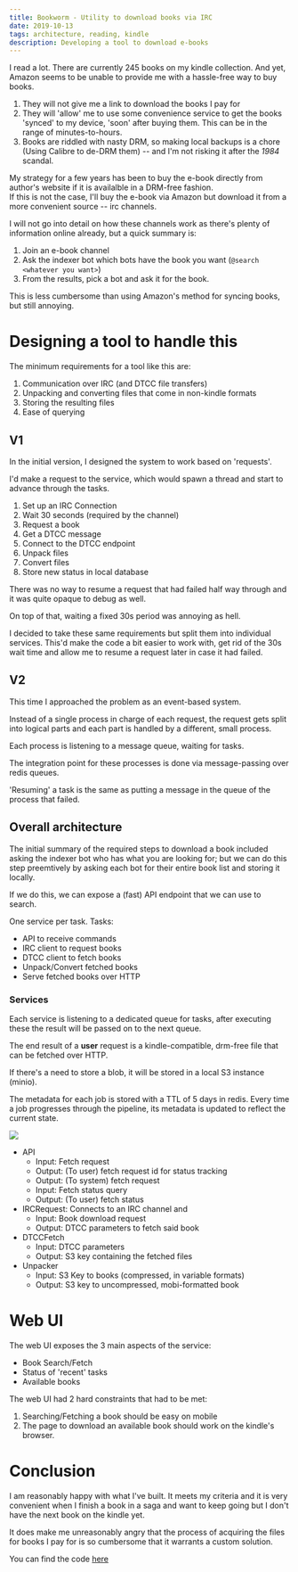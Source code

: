 ```yaml
---
title: Bookworm - Utility to download books via IRC
date: 2019-10-13
tags: architecture, reading, kindle
description: Developing a tool to download e-books
---
```

I read a lot. There are currently 245 books on my kindle collection. And yet,
Amazon seems to be unable to provide me with a hassle-free way to buy books.

1. They will not give me a link to download the books I pay for
2. They will 'allow' me to use some convenience service to get the books
   'synced' to my device, 'soon' after buying them. This can be in the range of
   minutes-to-hours.
3. Books are riddled with nasty DRM, so making local backups is a chore (Using
   Calibre to de-DRM them) -- and I'm not risking it after the *1984* scandal.

My strategy for a few years has been to buy the e-book directly from author's
website if it is availalble in a DRM-free fashion.  
If this is not the case, I'll buy the e-book via Amazon but download it from
a more convenient source -- irc channels.

I will not go into detail on how these channels work as there's plenty of
information online already, but a quick summary is:

1. Join an e-book channel
2. Ask the indexer bot which bots have the book you want (`@search <whatever you
   want>`)
3. From the results, pick a bot and ask it for the book.

This is less cumbersome than using Amazon's method for syncing books, but still
annoying.

# Designing a tool to handle this

The minimum requirements for a tool like this are:

1. Communication over IRC (and DTCC file transfers)
2. Unpacking and converting files that come in non-kindle formats
3. Storing the resulting files
4. Ease of querying

## V1

In the initial version, I designed the system to work based on 'requests'.

I'd make a request to the service, which would spawn a thread and start to
 advance through the tasks.

1. Set up an IRC Connection
2. Wait 30 seconds (required by the channel)
3. Request a book
4. Get a DTCC message
5. Connect to the DTCC endpoint
6. Unpack files
7. Convert files
8. Store new status in local database

There was no way to resume a request that had failed half way through and it was quite opaque to
debug as well.

On top of that, waiting a fixed 30s period was annoying as hell.

I decided to take these same requirements but split them into individual
services. This'd make the code a bit easier to work with, get rid of the 30s
wait time and allow me to resume a request later in case it had failed. 

## V2

This time I approached the problem as an event-based system.

Instead of a single process in charge of each request, the request gets split
into logical parts and each part is handled by a different, small process.

Each process is listening to a message queue, waiting for tasks.

The integration point for these processes is done via message-passing over redis queues.

'Resuming' a task is the same as putting a message in the queue of the process
that failed.


## Overall architecture

The initial summary of the required steps to download a book included asking the
indexer bot who has what you are looking for; but we can do this step preemtively
by asking each bot for their entire book list and storing it locally.

If we do this, we can expose a (fast) API endpoint that we can use to search.

One service per task.
Tasks:

* API to receive commands
* IRC client to request books
* DTCC client to fetch books
* Unpack/Convert fetched books
* Serve fetched books over HTTP

### Services

Each service is listening to a dedicated queue for tasks, after executing these
 the result will be passed on to the next queue.

The end result of a **user** request is a kindle-compatible, drm-free file that can be fetched over HTTP.

If there's a need to store a blob, it will be stored in a local S3 instance
(minio).

The metadata for each job is stored with a TTL of 5 days in redis. Every time a job
progresses through the pipeline, its metadata is updated to reflect the current state.

![](/images/bookworm-architecture.png)

* API
  * Input: Fetch request
  * Output: (To user) fetch request id for status tracking
  * Output: (To system) fetch request
  * Input: Fetch status query
  * Output: (To user) fetch status
* IRCRequest: Connects to an IRC channel and 
  * Input: Book download request
  * Output: DTCC parameters to fetch said book
* DTCCFetch
  * Input: DTCC parameters
  * Output: S3 key containing the fetched files
* Unpacker
  * Input: S3 Key to books (compressed, in variable formats)
  * Output: S3 key to uncompressed, mobi-formatted book

# Web UI

The web UI exposes the 3 main aspects of the service:

* Book Search/Fetch
* Status of 'recent' tasks
* Available books

The web UI had 2 hard constraints that had to be met:

1. Searching/Fetching a book should be easy on mobile
2. The page to download an available book should work on the kindle's browser.


# Conclusion

I am reasonably happy with what I've built. It meets my criteria and it is very
convenient when I finish a book in a saga and want to keep going but I don't
have the next book on the kindle yet.

It does make me unreasonably angry that the process of acquiring the files for
books I pay for is so cumbersome that it warrants a custom solution.

You can find the code [here](https://github.com/davidventura/bookworm)

